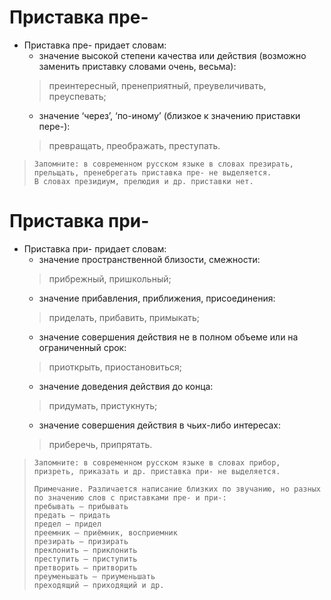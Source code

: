 # Приставка пре-

- Приставка пре- придает словам:
	- значение высокой степени качества или действия (возможно заменить приставку словами очень, весьма):
	> преинтересный, пренеприятный, преувеличивать, преуспевать;
	- значение ‘через’, ‘по-иному’ (близкое к значению приставки пере-):
	> превращать, преображать, преступать.

>
>     3апомните: в современном русском языке в словах презирать, прельщать, пренебрегать приставка пре- не выделяется.
>     В словах президиум, прелюдия и др. приставки нет.
>

# Приставка при-

- Приставка при- придает словам:
	- значение пространственной близости, смежности:
	> прибрежный, пришкольный;
	- значение прибавления, приближения, присоединения:
	> приделать, прибавить, примыкать;
	- значение совершения действия не в полном объеме или на ограниченный срок:
	> приоткрыть, приостановиться;
	- значение доведения действия до конца:
	> придумать, пристукнуть;
	- значение совершения действия в чьих-либо интересах:
	> приберечь, припрятать.

>
>     Запомните: в современном русском языке в словах прибор, призреть, приказать и др. приставка при- не выделяется.
>
>     Примечание. Различается написание близких по звучанию, но разных по значению слов с приставками пре- и при-:
>     пребывать — прибывать 
>     предать — придать 
>     предел — придел 
>     преемник — приёмник, восприемник 
>     презирать — призирать
>     преклонить — приклонить 
>     преступить — приступить 
>     претворить — притворить 
>     преуменьшать — приуменьшать 
>     преходящий — приходящий и др.
>
